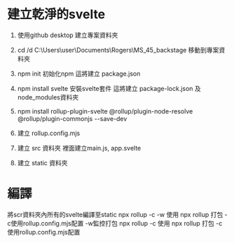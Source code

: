 # 建立乾淨的svelte

1. 使用github desktop 建立專案資料夾
2. cd /d C:\Users\user\Documents\Rogers\MS_45_backstage  移動到專案資料夾
3. npm init              初始化npm 這將建立 package.json
4. npm install svelte    安裝svelte套件  這將建立 package-lock.json 及 node_modules資料夾

5. npm install rollup-plugin-svelte @rollup/plugin-node-resolve @rollup/plugin-commonjs  --save-dev
6. 建立 rollup.config.mjs 
7. 建立 src 資料夾 裡面建立main.js, app.svelte
8. 建立 static 資料夾



# 編譯
將scr資料夾內所有的svelte編譯至static
npx rollup -c -w    使用 npx rollup 打包 -c使用rollup.config.mjs配置 -w監控打包
npx rollup -c       使用 npx rollup 打包 -c使用rollup.config.mjs配置

